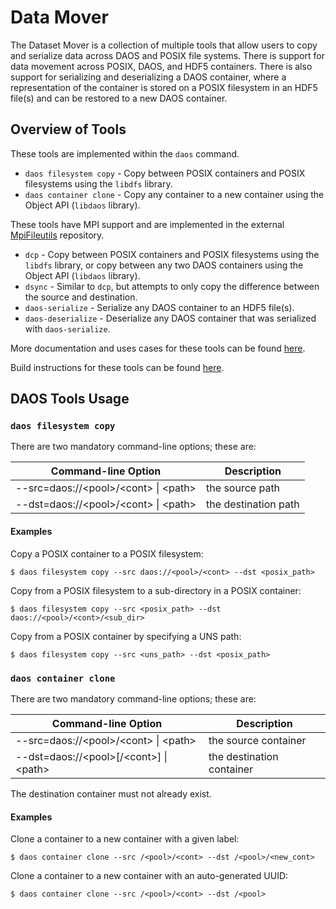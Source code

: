 # Data Mover

The Dataset Mover is a collection of multiple tools that allow users to copy
and serialize data across DAOS and POSIX file systems. There is support for
data movement across POSIX, DAOS, and HDF5 containers.
There is also support for serializing and deserializing a DAOS container,
where a representation of the container is stored on a POSIX filesystem
in an HDF5 file(s) and can be restored to a new DAOS container.

## Overview of Tools

These tools are implemented within the `daos` command.

* `daos filesystem copy` - Copy between POSIX containers and POSIX filesystems
  using the `libdfs` library.
* `daos container clone` - Copy any container to a new container using the
  Object API (`libdaos` library).

These tools have MPI support and are implemented in the external
[MpiFileutils](https://github.com/hpc/mpifileutils) repository.

* `dcp` - Copy between POSIX containers and POSIX filesystems using the
  `libdfs` library, or copy between any two DAOS containers using the
  Object API (`libdaos` library).
* `dsync` - Similar to `dcp`, but attempts to only copy the difference
  between the source and destination.
* `daos-serialize` - Serialize any DAOS container to an HDF5 file(s).
* `daos-deserialize` - Deserialize any DAOS container that was serialized with
  `daos-serialize`.

More documentation and uses cases for these tools can be found
[here](https://github.com/hpc/mpifileutils/blob/main/DAOS-Support.md).

Build instructions for these tools can be found
[here](https://mpifileutils.readthedocs.io/en/latest/build.html#daos-support).

## DAOS Tools Usage

### `daos filesystem copy`

There are two mandatory command-line options; these are:

| **Command-line Option**                 | **Description**      |
| --------------------------------------- | -------------------- |
| --src=daos://<pool\>/<cont\> \| <path\> | the source path      |
| --dst=daos://<pool\>/<cont\> \| <path\> | the destination path |

#### Examples

Copy a POSIX container to a POSIX filesystem:
```shell
$ daos filesystem copy --src daos://<pool>/<cont> --dst <posix_path>
```

Copy from a POSIX filesystem to a sub-directory in a POSIX container:
```shell
$ daos filesystem copy --src <posix_path> --dst daos://<pool>/<cont>/<sub_dir>
```

Copy from a POSIX container by specifying a UNS path:
```shell
$ daos filesystem copy --src <uns_path> --dst <posix_path>
```

### `daos container clone`

There are two mandatory command-line options; these are:

| **Command-line Option**                   | **Description**           |
| ----------------------------------------- | ------------------------- |
| --src=daos://<pool\>/<cont\> \| <path\>   | the source container      |
| --dst=daos://<pool\>[/<cont\>] \| <path\> | the destination container |

The destination container must not already exist.

#### Examples

Clone a container to a new container with a given label:
```shell
$ daos container clone --src /<pool>/<cont> --dst /<pool>/<new_cont>
```

Clone a container to a new container with an auto-generated UUID:
```shell
$ daos container clone --src /<pool>/<cont> --dst /<pool>
```
